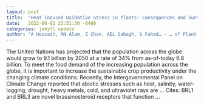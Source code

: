 ```yaml
---
layout: post
title:  "Heat-Induced Oxidative Stress in Plants: Consequences and Survival Mechanisms"
date:   2022-06-01 23:51:30 -0400
categories: jekyll update
author: "A Hossain, MN Alam, Z Chan, AEL Sabagh, S Fahad… - … of Plant Production in the Era of …"
---
```

The United Nations has projected that the population across the globe would grow to 9.1 billion by 2050 at a rate of 34% from as-of-today 6.8 billion. To meet the food demand of the increasing population across the globe, it is important to increase the sustainable crop productivity under the changing climate conditions. Recently, the Intergovernmental Panel on Climate Change reported that abiotic stresses such as heat, salinity, water-logging, drought, heavy metals, cold, and ultraviolet rays are … Cites: ‪BRL1 and BRL3 are novel brassinosteroid receptors that function …‬